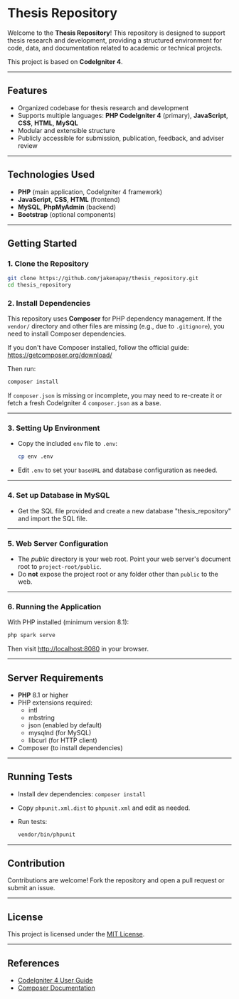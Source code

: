 # Thesis Repository

Welcome to the **Thesis Repository**! This repository is designed to support thesis research and development, providing a structured environment for code, data, and documentation related to academic or technical projects.

This project is based on **CodeIgniter 4**.

---

## Features

- Organized codebase for thesis research and development
- Supports multiple languages: **PHP CodeIgniter 4** (primary), **JavaScript**, **CSS**, **HTML**, **MySQL**
- Modular and extensible structure
- Publicly accessible for submission, publication, feedback, and adviser review

---

## Technologies Used

- **PHP** (main application, CodeIgniter 4 framework)
- **JavaScript**, **CSS**, **HTML** (frontend)
- **MySQL**, **PhpMyAdmin** (backend)
- **Bootstrap** (optional components)

---

## Getting Started

### 1. Clone the Repository

```bash
git clone https://github.com/jakenapay/thesis_repository.git
cd thesis_repository
```

### 2. Install Dependencies

This repository uses **Composer** for PHP dependency management. If the `vendor/` directory and other files are missing (e.g., due to `.gitignore`), you need to install Composer dependencies.

If you don't have Composer installed, follow the official guide: https://getcomposer.org/download/

Then run:

```bash
composer install
```

If `composer.json` is missing or incomplete, you may need to re-create it or fetch a fresh CodeIgniter 4 `composer.json` as a base.

---

### 3. Setting Up Environment

- Copy the included `env` file to `.env`:

    ```bash
    cp env .env
    ```

- Edit `.env` to set your `baseURL` and database configuration as needed.

---

### 4. Set up Database in MySQL

- Get the SQL file provided and create a new database "thesis_repository" and import the SQL file.

---

### 5. Web Server Configuration

- The *public* directory is your web root. Point your web server's document root to `project-root/public`.
- Do **not** expose the project root or any folder other than `public` to the web.

---

### 6. Running the Application

With PHP installed (minimum version 8.1):

```bash
php spark serve
```

Then visit [http://localhost:8080](http://localhost:8080) in your browser.

---

## Server Requirements

- **PHP** 8.1 or higher
- PHP extensions required:
    - intl
    - mbstring
    - json (enabled by default)
    - mysqlnd (for MySQL)
    - libcurl (for HTTP client)
- Composer (to install dependencies)

---

## Running Tests

- Install dev dependencies: `composer install`
- Copy `phpunit.xml.dist` to `phpunit.xml` and edit as needed.
- Run tests:

    ```bash
    vendor/bin/phpunit
    ```

---

## Contribution

Contributions are welcome! Fork the repository and open a pull request or submit an issue.

---

## License

This project is licensed under the [MIT License](LICENSE).

---

## References

- [CodeIgniter 4 User Guide](https://codeigniter.com/user_guide/)
- [Composer Documentation](https://getcomposer.org/doc/)
